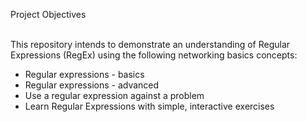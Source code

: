 Project Objectives<br><br>

This repository intends to demonstrate an understanding of Regular Expressions (RegEx) using the following networking basics concepts:<br>
* Regular expressions - basics<br>
* Regular expressions - advanced<br>
* Use a regular expression against a problem<br>
* Learn Regular Expressions with simple, interactive exercises

